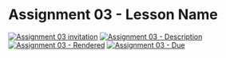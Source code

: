 # Assignment 03 - Lesson Name

[![Assignment 03 invitation](https://img.shields.io/badge/Assignment03-Repository-blue?style=for-the-badge&logo=open%20badges)](#)
[![Assignment 03 - Description](https://img.shields.io/badge/Assignment03-Description-blue?style=for-the-badge&logo=open%20badges)](https://wellesley-bisc195.github.io/BISC195.jl/stable/Assignments/Assignment03.html)
[![Assignment 03 - Rendered](https://img.shields.io/badge/03-Script-blue?style=for-the-badge&logo=open%20badges)](https://wellesley-bisc195.github.io/BISC195.jl/stable/Assignments/assignment03-code.html)
[![Assignment 03 - Due](https://img.shields.io/badge/Due-6%2F18%2F2020-orange?style=for-the-badge&logo=open%20badges)](https://wellesley-bisc195.github.io/BISC195.jl/stable/Assignments/Assignment03.html)

